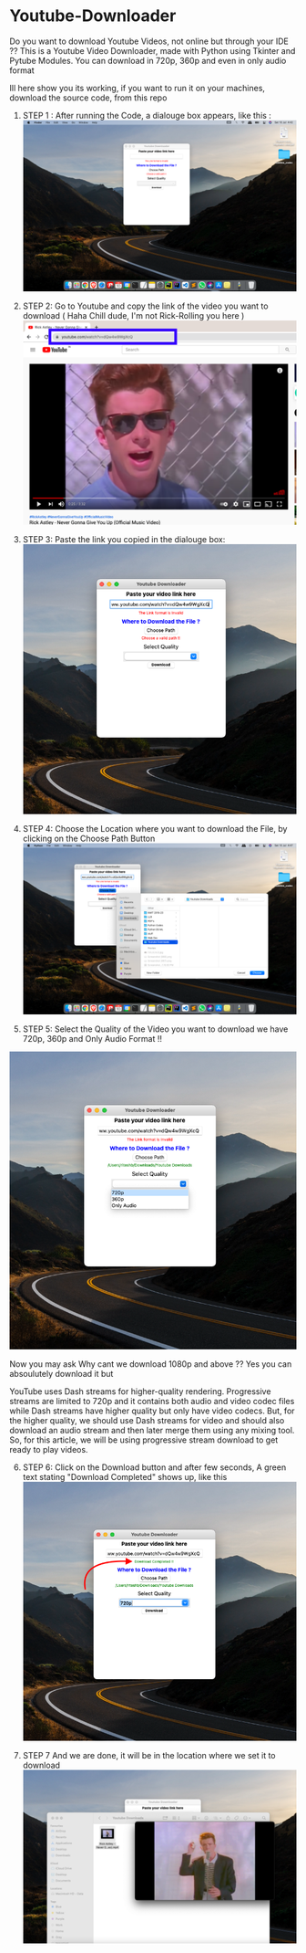 # Youtube-Downloader
Do you want to download Youtube Videos, not online but through your IDE ?? 
This is a Youtube Video Downloader, made with Python using Tkinter and Pytube Modules. You can download in 720p, 360p and even in only audio format

Ill here show you its working, if you want to run it on your machines, download the source code, from this repo

1. STEP 1 :
After running the Code, a dialouge box appears, like this :
![Step-1](https://github.com/Ritesh-Bommaraju/Youtube-Downloader/blob/main/imgs/Image%201.png)


2. STEP 2:
Go to Youtube and copy the link of the video you want to download ( Haha Chill dude, I'm not Rick-Rolling you here ) 
![Step2](https://github.com/Ritesh-Bommaraju/Youtube-Downloader/blob/main/imgs/Image-Youtube.png)

3. STEP 3:
Paste the link you copied in the dialouge box:
![step3](https://github.com/Ritesh-Bommaraju/Youtube-Downloader/blob/main/imgs/image%202.png)

4. STEP 4:
Choose the Location where you want to download the File, by clicking on the Choose Path Button 
![step4](https://github.com/Ritesh-Bommaraju/Youtube-Downloader/blob/main/imgs/Image%203.png)

5. STEP 5:
Select the Quality of the Video you want to download
we have 720p, 360p and Only Audio Format !!

![step5](https://github.com/Ritesh-Bommaraju/Youtube-Downloader/blob/main/imgs/Image%204.png)

Now you may ask Why cant we download 1080p and above ?? 
Yes you can absoulutely download it but 

YouTube uses Dash streams for higher-quality rendering.
Progressive streams are limited to 720p and it contains both audio and video codec files while Dash streams have higher quality but only have video codecs.
But, for the higher quality, we should use Dash streams for video and should also download an audio stream and then later merge them using any mixing tool.
So, for this article, we will be using progressive stream download to get ready to play videos.

6. STEP 6:
Click on the Download button and after few seconds, A green text stating "Download Completed" shows up, like this
![step6](https://github.com/Ritesh-Bommaraju/Youtube-Downloader/blob/main/imgs/Image%205.png)

7. STEP 7
And we are done, it will be in the location where we set it to download
![step7](https://github.com/Ritesh-Bommaraju/Youtube-Downloader/blob/main/imgs/Image%206.png)

